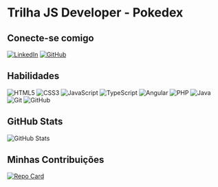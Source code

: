 # Trilha JS Developer - Pokedex

## Conecte-se comigo
[![LinkedIn](https://img.shields.io/badge/LinkedIn-000?style=for-the-badge&logo=linkedin&logoColor=0E76A8)](https://www.linkedin.com/in/lucas-anderson/)
[![GitHub](https://img.shields.io/badge/GitHub-000?style=for-the-badge&logo=github)](https://github.com/Lucas-And3rson)

## Habilidades
![HTML5](https://img.shields.io/badge/HTML5-000?style=for-the-badge&logo=html5)
![CSS3](https://img.shields.io/badge/CSS3-000?style=for-the-badge&logo=css3&logoColor=264CE4)
![JavaScript](https://img.shields.io/badge/JavaScript-000?style=for-the-badge&logo=javascript)
![TypeScript](https://img.shields.io/badge/TypeScript-000?style=for-the-badge&logo=typescript)
![Angular](https://img.shields.io/badge/Angular-000?style=for-the-badge&logo=angular&logoColor=C3002F)
![PHP](https://img.shields.io/badge/PHP-000?style=for-the-badge&logo=php)
![Java](https://img.shields.io/badge/Java-000?style=for-the-badge&logo=java)
![Git](https://img.shields.io/badge/Git-000?style=for-the-badge&logo=git)
![GitHub](https://img.shields.io/badge/github-000?style=for-the-badge&logo=github)
## GitHub Stats
![GitHub Stats](https://github-readme-stats.vercel.app/api?username=Lucas-And3rson&theme=transparent&bg_color=000&border_color=f1f1f1&show_icons=true&icon_color=30A3DC&title_color=30A3DC&text_color=FFF)

## Minhas Contribuições
[![Repo Card](https://github-readme-stats.vercel.app/api/pin/?username=Lucas-And3rson&repo=dio-lab-open-source&bg_color=000&border_color=f1f1f1&show_icons=true&icon_color=30A3DC&title_color=30A3DC&text_color=FFF)](https://github.com/Lucas-And3rson/dio-lab-open-source)
